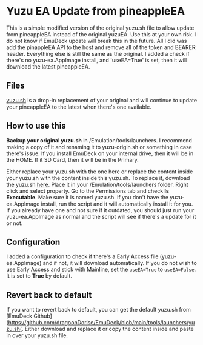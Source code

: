 # Yuzu EA Update from pineappleEA
This is a simple modified version of the original yuzu.sh file to allow update from pineappleEA instead of the original yuzuEA. Use this at your own risk. I do not know if EmuDeck update will break this in the future. All I did was add the pinappleEA API to the host and remove all of the token and BEARER header. Everything else is still the same as the original. I added a check if there's no yuzu-ea.AppImage install, and 'useEA=True' is set, then it will download the latest pineappleEA. 

## Files
[yuzu.sh](https://github.com/mrmikey05/yuzuEAUpdate/blob/main/yuzu.sh) is a drop-in replacement of your original and will continue to update your pineappleEA to the latest when there's one available.

## How to use this
**Backup your original yuzu.sh** in /Emulation/tools/launchers. I recommend making a copy of it and renaming it to yuzu-origin.sh or something in case there's issue. If you install EmuDeck on your internal drive, then it will be in the HOME. If it SD Card, then it will be in the Primary.

Either replace your yuzu.sh with the one here or replace the content inside your yuzu.sh with the content inside this yuzu.sh. 
To replace it, download the yuzu.sh [here](https://github.com/mrmikey05/yuzuEAUpdate/blob/main/yuzu.sh). Place it in your /Emulation/tools/launchers folder. Right click and select property. Go to the Permissions tab and check **Is Executable**. Make sure it is named yuzu.sh. If you don't have the yuzu-ea.AppImage install, run the script and it will automatically install it for you. If you already have one and not sure if it outdated, you should just run your yuzu-ea.AppImage as normal and the script will see if there's a update for it or not.

## Configuration
I added a configuration to check if there's a Early Access file (yuzu-ea.AppImage) and if not, it will download automatically. If you do not wish to use Early Access and stick with Mainline, set the `useEA=True` to `useEA=False`. It is set to **True** by default. 

## Revert back to default
If you want to revert back to default, you can get the default yuzu.sh from [EmuDeck Github](https://github.com/dragoonDorise/EmuDeck/blob/main/tools/launchers/yuzu.sh(. Either download and replace it or copy the content inside and paste in over your yuzu.sh file.
